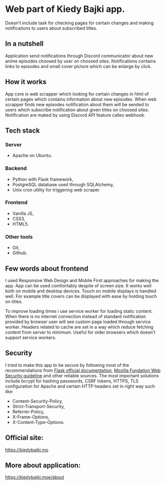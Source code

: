 # Web part of Kiedy Bajki app.
Doesn't include task for checking pages for certain changes and making notifications to users about subscribed titles.

## In a nutshell
Application send notifications through Discord communicator about new anime episodes
choosed by user on choosed sites. Notifications contains links to episodes and small cover picture which can be enlarge by click.

## How it works
App core is web scrapper which looking for certain changes in html of certain pages which contains information about new episodes. When web scrapper finds new episodes notification about them will be sended to users which subscribe notification about given titles on choosed sites. Notification are maked by using Discord API feature calles webhook.

## Tech stack

### Server
- Apache on Ubuntu.

### Backend
- Python with Flask framework,
- PostgreSQL database used through SQLAlchemy,
- Unix cron utility for triggering web scraper.

### Frontend
- Vanilla JS,
- CSS3,
- HTML5.

### Other tools
- Git,
- Github.

## Few words about frontend
I used Responsive Web Design and Mobile First approaches for making the app.
App can be used comfoirtably despite of screen size.
It works well both on mobile and desktop devices. Touch on mobile displays is handled well. 
For example title covers can be displayed with ease by holding touch on titles.

To improve loading times i use service worker for loading static content. When there is no internet connection instead of standard notification provided by browser user will see custom page loaded through service worker. Headers related to cache are set in a way which reduce fetching content from server to minimum. Useful for older browsers which doesn't support service workers. 

## Security
I tried to make this app to be secure by following most of the recommendations from [Flask official documentation](https://flask.palletsprojects.com/en/2.0.x/security/), [Mozilla Fundation Web Security guideline](https://infosec.mozilla.org/guidelines/web_security) and other reliable sources.
The most important solutions include bcrypt for hashing passwords, CSRF tokens, HTTPS, TLS configuration for Apache and certain HTTP headers set in right way such like:
- Content-Security-Policy,
- Strict-Transport-Security, 
- Referrer-Policy,
- X-Frame-Options,
- X-Content-Type-Options.

## Official site:
https://kiedybajki.mo

## More about application:
https://kiedybajki.moe/about
